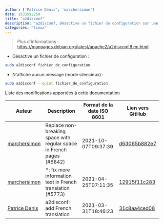 ```yaml
---
author: ['Patrice Denis', 'marchersimon']
date: 1633592259
title: "a2disconf"
description: "a2disconf, Désactive un fichier de configuration sur une distribution Debian."
categories: "linux"
---
```

> Plus d'informations : <https://manpages.debian.org/latest/apache2/a2disconf.8.en.html>.

- Désactive un fichier de configuration :

```bash
sudo a2disconf fichier_de_configuration
```

- N'affiche aucun message (mode silencieux) :

```bash
sudo a2disconf --quiet fichier_de_configuration
```
Liste des modifications apportées à cette documentation


Auteur | Description | Format de la date ISO 8601 | Lien vers GitHub
------|-----|-----|-----
[marchersimon](mailto:50295997+marchersimon@users.noreply.github.com) | Replace non-breaking space with regular space in French pages (#6842) | 2021-10-07T09:37:39 | [d63065b882e7](https://github.com/tldr-pages/tldr/commit/d63065b882e77c3d3361e76cfa7f28bf5415832e)
[marchersimon](mailto:50295997+marchersimon@users.noreply.github.com) | *: fix more information text in French translation (#5773) | 2021-04-25T07:11:35 | [12915f11c283](https://github.com/tldr-pages/tldr/commit/12915f11c2836fedc735ee779e57fd1d8a149cb8)
[Patrice Denis](mailto:patrice.denis@gmail.com) | a2disconf: add French translation | 2021-03-31T18:46:23 | [31c8aa4ced08](https://github.com/tldr-pages/tldr/commit/31c8aa4ced082175c01638ddf05f9233cc5ca7ad)

